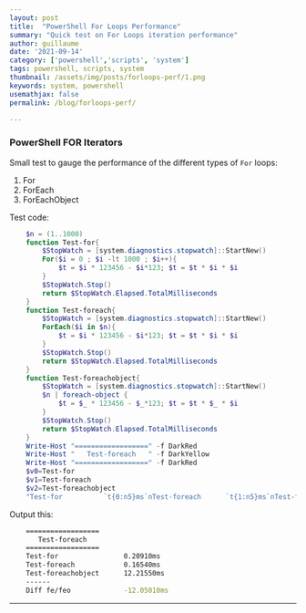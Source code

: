 ```yaml
---
layout: post
title:  "PowerShell For Loops Performance"
summary: "Quick test on For Loops iteration performance"
author: guillaume
date: '2021-09-14'
category: ['powershell','scripts', 'system']
tags: powershell, scripts, system
thumbnail: /assets/img/posts/forloops-perf/1.png
keywords: system, powershell
usemathjax: false
permalink: /blog/forloops-perf/

---
```


### PowerShell FOR Iterators 

Small test to gauge the performance of the different types of ```For``` loops:

1. For
2. ForEach
3. ForEachObject

Test code:

```powershell
    $n = (1..1000) 
    function Test-for{
        $StopWatch = [system.diagnostics.stopwatch]::StartNew()
        For($i = 0 ; $i -lt 1000 ; $i++){
            $t = $i * 123456 - $i*123; $t = $t * $i * $i
        }
        $StopWatch.Stop()
        return $StopWatch.Elapsed.TotalMilliseconds
    }
    function Test-foreach{
        $StopWatch = [system.diagnostics.stopwatch]::StartNew()
        ForEach($i in $n){
            $t = $i * 123456 - $i*123; $t = $t * $i * $i
        }
        $StopWatch.Stop()
        return $StopWatch.Elapsed.TotalMilliseconds
    }
    function Test-foreachobject{
        $StopWatch = [system.diagnostics.stopwatch]::StartNew()
        $n | foreach-object {
            $t = $_ * 123456 - $_*123; $t = $t * $_ * $i
        }
        $StopWatch.Stop()
        return $StopWatch.Elapsed.TotalMilliseconds
    }
    Write-Host "==================" -f DarkRed
    Write-Host "   Test-foreach   " -f DarkYellow
    Write-Host "==================" -f DarkRed
    $v0=Test-for
    $v1=Test-foreach
    $v2=Test-foreachobject
    "Test-for          `t{0:n5}ms`nTest-foreach      `t{1:n5}ms`nTest-foreachobject`t{2:n5}ms`n------`nDiff fe/feo`t`t{3:n5}ms" -f $v0,$v1, $v2, ($v1-$v2)
```

Output this:


```bash
    ==================
       Test-foreach
    ==================
    Test-for                0.20910ms
    Test-foreach            0.16540ms
    Test-foreachobject      12.21550ms
    ------
    Diff fe/feo             -12.05010ms
```


---------------------------------------------------------------------------------------------------------
